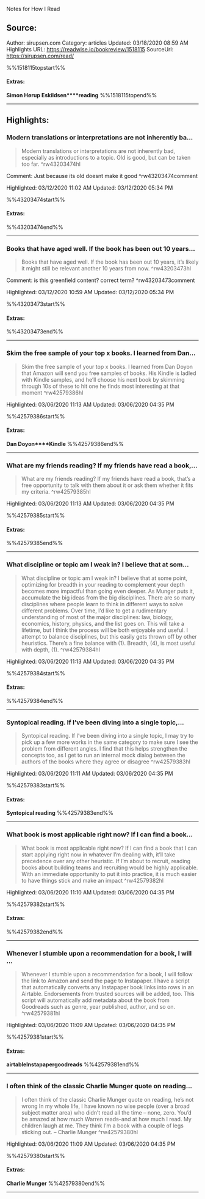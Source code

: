 Notes for How I Read

## Source:
Author: sirupsen.com
Category: articles
Updated: 03/18/2020 08:59 AM
Highlights URL: https://readwise.io/bookreview/1518115
SourceUrl: https://sirupsen.com/read/

%%1518115topstart%%
#### Extras:
**Simon Hørup Eskildsen****reading**
%%1518115topend%%


 
-----
 ## Highlights:

### Modern translations or interpretations are not inherently ba...
>Modern translations or interpretations are not inherently bad, especially as introductions to a topic. Old is good, but can be taken too far. ^rw43203474hl

Comment: Just because its old doesnt make it good ^rw43203474comment

Highlighted: 03/12/2020 11:02 AM
Updated: 03/12/2020 05:34 PM

%%43203474start%%
#### Extras:

%%43203474end%%



------

### Books that have aged well. If the book has been out 10 years...
>Books that have aged well. If the book has been out 10 years, it’s likely it might still be relevant another 10 years from now. ^rw43203473hl

Comment: is this greenfield content? correct term? ^rw43203473comment

Highlighted: 03/12/2020 10:59 AM
Updated: 03/12/2020 05:34 PM

%%43203473start%%
#### Extras:

%%43203473end%%



------

### Skim the free sample of your top x books. I learned from Dan...
>Skim the free sample of your top x books. I learned from Dan Doyon that Amazon will send you free samples of books. His Kindle is ladled with Kindle samples, and he’ll choose his next book by skimming through 10s of these to hit one he finds most interesting at that moment ^rw42579386hl


Highlighted: 03/06/2020 11:13 AM
Updated: 03/06/2020 04:35 PM

%%42579386start%%
#### Extras:
**Dan Doyon****Kindle**
%%42579386end%%



------

### What are my friends reading? If my friends have read a book,...
>What are my friends reading? If my friends have read a book, that’s a free opportunity to talk with them about it or ask them whether it fits my criteria. ^rw42579385hl


Highlighted: 03/06/2020 11:13 AM
Updated: 03/06/2020 04:35 PM

%%42579385start%%
#### Extras:

%%42579385end%%



------

### What discipline or topic am I weak in? I believe that at som...
>What discipline or topic am I weak in? I believe that at some point, optimizing for breadth in your reading to complement your depth becomes more impactful than going even deeper. As Munger puts it, accumulate the big ideas from the big disciplines. There are so many disciplines where people learn to think in different ways to solve different problems. Over time, I’d like to get a rudimentary understanding of most of the major disciplines: law, biology, economics, history, physics, and the list goes on. This will take a lifetime, but I think the process will be both enjoyable and useful. I attempt to balance disciplines, but this easily gets thrown off by other heuristics. There’s a fine balance with (1). Breadth, (4), is most useful with depth, (1). ^rw42579384hl


Highlighted: 03/06/2020 11:13 AM
Updated: 03/06/2020 04:35 PM

%%42579384start%%
#### Extras:

%%42579384end%%



------

### Syntopical reading. If I’ve been diving into a single topic,...
>Syntopical reading. If I’ve been diving into a single topic, I may try to pick up a few more works in the same category to make sure I see the problem from different angles. I find that this helps strengthen the concepts too, as I get to run an internal mock dialog between the authors of the books where they agree or disagree ^rw42579383hl


Highlighted: 03/06/2020 11:11 AM
Updated: 03/06/2020 04:35 PM

%%42579383start%%
#### Extras:
**Syntopical reading**
%%42579383end%%



------

### What book is most applicable right now? If I can find a book...
>What book is most applicable right now? If I can find a book that I can start applying right now in whatever I’m dealing with, it’ll take precedence over any other heuristic. If I’m about to recruit, reading books about building teams and recruiting would be highly applicable. With an immediate opportunity to put it into practice, it is much easier to have things stick and make an impact ^rw42579382hl


Highlighted: 03/06/2020 11:10 AM
Updated: 03/06/2020 04:35 PM

%%42579382start%%
#### Extras:

%%42579382end%%



------

### Whenever I stumble upon a recommendation for a book, I will ...
>Whenever I stumble upon a recommendation for a book, I will follow the link to Amazon and send the page to Instapaper. I have a script that automatically converts any Instapaper book links into rows in an Airtable. Endorsements from trusted sources will be added, too. This script will automatically add metadata about the book from Goodreads such as genre, year published, author, and so on. ^rw42579381hl


Highlighted: 03/06/2020 11:09 AM
Updated: 03/06/2020 04:35 PM

%%42579381start%%
#### Extras:
**airtable****Instapaper****goodreads**
%%42579381end%%



------

### I often think of the classic Charlie Munger quote on reading...
>I often think of the classic Charlie Munger quote on reading, he’s not wrong
>In my whole life, I have known no wise people (over a broad subject matter area) who didn’t read all the time – none, zero. You’d be amazed at how much Warren reads–and at how much I read. My children laugh at me. They think I’m a book with a couple of legs sticking out. – Charlie Munger ^rw42579380hl


Highlighted: 03/06/2020 11:09 AM
Updated: 03/06/2020 04:35 PM

%%42579380start%%
#### Extras:
**Charlie Munger**
%%42579380end%%



------

